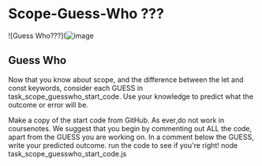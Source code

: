 # Scope-Guess-Who ???

![Guess Who???](![image](https://user-images.githubusercontent.com/103422102/171304650-4007b8c3-6879-4f5e-932e-bcda29f3380d.png) 


Guess Who
--- 

Now that you know about scope, and the difference between the let and const keywords, consider each GUESS in task_scope_guesswho_start_code. Use your knowledge to predict what the outcome or error will be.

Make a copy of the start code from GitHub. As ever,do not work in coursenotes.
We suggest that you begin by commenting out ALL the code, apart from the GUESS you are working on.
In a comment below the GUESS, write your predicted outcome.
run the code to see if you're right! node task_scope_guesswho_start_code.js




